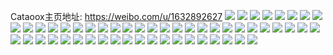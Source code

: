 Cataoox主页地址: https://weibo.com/u/1632892627 
![](https://wx4.sinaimg.cn/mw2000/6153f6d3ly1h9ec2q19gtj22c0340npe.jpg) 
![](https://wx4.sinaimg.cn/mw2000/6153f6d3ly1h9ecczq9n0j22c0340b2a.jpg) 
![](https://wx4.sinaimg.cn/mw2000/6153f6d3ly1h9ec2li3saj22c03407wm.jpg) 
![](https://wx4.sinaimg.cn/mw2000/6153f6d3ly1h9ec2iiphmj21hc0u0gy8.jpg) 
![](https://wx4.sinaimg.cn/mw2000/6153f6d3ly1h9ec7wju91j20u01hck0r.jpg) 
![](https://wx4.sinaimg.cn/mw2000/6153f6d3ly1h9ec2qbdn2j20sx14adlh.jpg) 
![](https://wx4.sinaimg.cn/mw2000/6153f6d3ly1h9ec2qh9b9j20u01hcn6a.jpg) 
![](https://wx4.sinaimg.cn/mw2000/6153f6d3ly1h9ec95rb2ij20ni0he411.jpg) 
![](https://wx4.sinaimg.cn/mw2000/6153f6d3ly1h9ecc93bw6j20k00zkaf0.jpg) 
![](https://wx4.sinaimg.cn/mw2000/6153f6d3ly1h9eci70rzaj217s1mc7fk.jpg) 
![](https://wx4.sinaimg.cn/mw2000/6153f6d3ly1h996jbupnvj21c70r4qac.jpg) 
![](https://wx4.sinaimg.cn/mw2000/6153f6d3ly1h996jbmhk8j21en0shwq7.jpg) 
![](https://wx4.sinaimg.cn/mw2000/6153f6d3ly1h95p91lhhvj22c0340u0y.jpg) 
![](https://wx4.sinaimg.cn/mw2000/6153f6d3ly1h901ornjdrj23402c07wi.jpg) 
![](https://wx4.sinaimg.cn/mw2000/6153f6d3ly1h901z4m8wcj23402c0b2a.jpg) 
![](https://wx4.sinaimg.cn/mw2000/6153f6d3ly1h901oqqcppj231l26ykjm.jpg) 
![](https://wx4.sinaimg.cn/mw2000/6153f6d3ly1h901osjsgcj22c03401ky.jpg) 
![](https://wx4.sinaimg.cn/mw2000/6153f6d3ly1h901ouwwcaj21p729lnpd.jpg) 
![](https://wx4.sinaimg.cn/mw2000/6153f6d3ly1h901pvsw2hj20xc60mkjl.jpg) 
![](https://wx4.sinaimg.cn/mw2000/6153f6d3ly1h8uib81bqcj22c0340kjm.jpg) 
![](https://wx4.sinaimg.cn/mw2000/6153f6d3ly1h8uib67bf7j23402c07wi.jpg) 
![](https://wx4.sinaimg.cn/mw2000/6153f6d3ly1h8uib6ndorj20u01hctlu.jpg) 
![](https://wx4.sinaimg.cn/mw2000/6153f6d3ly1h8s32ef20jj21hc0u0k0c.jpg) 
![](https://wx4.sinaimg.cn/mw2000/6153f6d3ly1h8s32e01lcj21hc0u0dnu.jpg) 
![](https://wx4.sinaimg.cn/mw2000/6153f6d3ly1h8s33bhn5kj219a0pgwmf.jpg) 
![](https://wx4.sinaimg.cn/mw2000/6153f6d3ly1h8s32icznej20u01hc4bl.jpg) 
![](https://wx4.sinaimg.cn/mw2000/6153f6d3gy1h57y2yje6oj22c0340b2a.jpg) 
![](https://wx4.sinaimg.cn/mw2000/6153f6d3gy1h57y311yh2j22c0340b2a.jpg) 
![](https://wx4.sinaimg.cn/mw2000/6153f6d3gy1h4y0r1ywlnj20u0140qao.jpg) 
![](https://wx4.sinaimg.cn/mw2000/6153f6d3gy1h4y0rbpz2wj21d40rnwn6.jpg) 
![](https://wx4.sinaimg.cn/mw2000/6153f6d3gy1h4y0r6f149j21400u044x.jpg) 
![](https://wx4.sinaimg.cn/mw2000/6153f6d3gy1h4v671d6lzj20u01407c7.jpg) 
![](https://wx4.sinaimg.cn/mw2000/6153f6d3gy1h4v67218inj20u0140gtk.jpg) 
![](https://wx4.sinaimg.cn/mw2000/6153f6d3gy1h4v672ykd2j20u0140jzc.jpg) 
![](https://wx4.sinaimg.cn/mw2000/6153f6d3gy1h4v670ma9hj21400u0wn1.jpg) 
![](https://wx4.sinaimg.cn/mw2000/6153f6d3gy1h4v673q02tj21400u0ait.jpg) 
![](https://wx4.sinaimg.cn/mw2000/6153f6d3gy1h4qjzrrrt5j23402c0npf.jpg) 
![](https://wx4.sinaimg.cn/mw2000/6153f6d3gy1h4qjzt7ui5j22c0340x6p.jpg) 
![](https://wx4.sinaimg.cn/mw2000/6153f6d3gy1h4qjzodjojj22c0340u0y.jpg) 
![](https://wx4.sinaimg.cn/mw2000/6153f6d3gy1h4mv7vl2cfj20u0140wlm.jpg) 
![](https://wx4.sinaimg.cn/mw2000/6153f6d3gy1h4mv7wcxk3j20u01407bc.jpg) 
![](https://wx4.sinaimg.cn/mw2000/6153f6d3gy1h4mv7xgalbj20u0140jxe.jpg) 
![](https://wx4.sinaimg.cn/mw2000/6153f6d3gy1h4mv7y46l4j20u0140wop.jpg) 
![](https://wx4.sinaimg.cn/mw2000/6153f6d3gy1h4mv7z111yj20u0140wlq.jpg) 
![](https://wx4.sinaimg.cn/mw2000/6153f6d3gy1h4mv802hffj20u014044l.jpg) 
![](https://wx4.sinaimg.cn/mw2000/6153f6d3gy1h4mv7urykoj20u014012e.jpg) 
![](https://wx4.sinaimg.cn/mw2000/6153f6d3gy1h4mva1q637j20u014013u.jpg) 
![](https://wx4.sinaimg.cn/mw2000/6153f6d3gy1h4lvhhxkp4j20u016fwl3.jpg) 
![](https://wx4.sinaimg.cn/mw2000/6153f6d3gy1h4j7w6eq8dj21400u044l.jpg) 
![](https://wx4.sinaimg.cn/mw2000/6153f6d3gy1h4j7w5si8oj21400u045f.jpg) 
![](https://wx4.sinaimg.cn/mw2000/6153f6d3gy1h4j7w6zw26j21400u0aip.jpg) 
![](https://wx4.sinaimg.cn/mw2000/6153f6d3gy1h4j7w7pp3rj21400u0gvn.jpg) 
![](https://wx4.sinaimg.cn/mw2000/6153f6d3gy1h4j7w8aqxyj21400u0wj0.jpg) 
